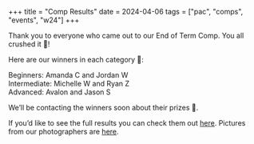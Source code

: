 +++
title = "Comp Results"
date = 2024-04-06
tags = ["pac", "comps", "events", "w24"]
+++

Thank you to everyone who came out to our End of Term Comp. You all crushed it 💪!

Here are our winners in each category 🎉:

Beginners: Amanda C and Jordan W  
Intermediate: Michelle W and Ryan Z  
Advanced: Avalon and Jason S

We’ll be contacting the winners soon about their prizes 👀.

If you’d like to see the full results you can check them out [here](https://docs.google.com/spreadsheets/d/1z9aMfdeLeOcW1fAZ0KcTf0S8c_UrMiagrDojNLtPoak/edit#gid=0). Pictures from our photographers are [here](https://drive.google.com/drive/folders/1sywWUxJFiodVd8eUMVBSfgfXBpi9lzoQ?usp=sharing).
